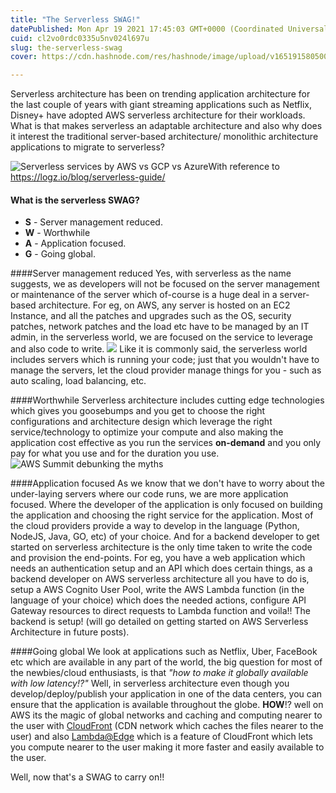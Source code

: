 ```yaml
---
title: "The Serverless SWAG!"
datePublished: Mon Apr 19 2021 17:45:03 GMT+0000 (Coordinated Universal Time)
cuid: cl2vo0rdc0335u5nv024l697u
slug: the-serverless-swag
cover: https://cdn.hashnode.com/res/hashnode/image/upload/v1651915805000/C3saFMDcn.jpeg

---
```


Serverless architecture has been on trending application architecture for the last couple of years with giant streaming applications such as Netflix, Disney+ have adopted AWS serverless architecture for their workloads. What is that makes serverless an adaptable architecture and also why does it interest the traditional server-based architecture/ monolithic architecture applications to migrate to serverless?

![Serverless services by AWS vs GCP vs Azure](https://cdn.hashnode.com/res/hashnode/image/upload/v1651915800087/EFc-YlHuS.jpeg)With reference to <https://logz.io/blog/serverless-guide/>

#### What is the serverless SWAG?
* **S** - Server management reduced.
* **W** - Worthwhile
* **A** - Application focused.
* **G** - Going global.

####Server management reduced
Yes, with serverless as the name suggests, we as developers will not be focused on the server management or maintenance of the server which of-course is a huge deal in a server-based architecture. For eg, on AWS, any server is hosted on an EC2 Instance, and all the patches and upgrades such as the OS, security patches, network patches and the load etc have to be managed by an IT admin, in the serverless world, we are focused on the service to leverage and also code to write. 
![](https://cdn.hashnode.com/res/hashnode/image/upload/v1651915801681/4lAH3Yrz7.jpeg)
Like it is commonly said, the serverless world includes servers which is running your code; just that you wouldn't have to manage the servers, let the cloud provider manage things for you - such as auto scaling, load balancing, etc.

####Worthwhile
Serverless architecture includes cutting edge technologies which gives you goosebumps and you get to choose the right configurations and architecture design which leverage the right service/technology to optimize your compute and also making the application cost effective as you run the services **on-demand** and you only pay for what you use and for the duration you use. 
![AWS Summit debunking the myths](https://cdn.hashnode.com/res/hashnode/image/upload/v1651915803337/KWhcMY7mm.jpeg)

####Application focused
As we know that we don't have to worry about the under-laying servers where our code runs, we are more application focused. Where the developer of the application is only focused on building the application and choosing the right service for the application. Most of the cloud providers provide a way to develop in the language (Python, NodeJS, Java, GO, etc) of your choice. And for a backend developer to get started on serverless architecture is the only time taken to write the code and provision the end-points. For eg, you have a web application which needs an authentication setup and an API which does certain things, as a backend developer on AWS serverless architecture all you have to do is, setup a AWS Cognito User Pool, write the AWS Lambda function (in the language of your choice) which does the needed actions, configure API Gateway resources to direct requests to Lambda function and voila!! The backend is setup! (will go detailed on getting started on AWS Serverless Architecture in future posts).

####Going global
We look at applications such as Netflix, Uber, FaceBook etc which are available in any part of the world, the big question for most of the newbies/cloud enthusiasts, is that *"how to make it globally available with low latency!?"* Well, in serverless architecture even though you develop/deploy/publish your application in one of the data centers, you can ensure that the application is available throughout the globe. **HOW**!? well on AWS its the magic of global networks and caching and computing nearer to the user with [CloudFront](https://aws.amazon.com/cloudfront/) (CDN network which caches the files nearer to the user) and also [Lambda@Edge](https://aws.amazon.com/lambda/edge/#:~:text=Lambda%40Edge%20is%20a%20feature,multiple%20locations%20around%20the%20world) which is a feature of CloudFront which lets you compute nearer to the user making it more faster and easily available to the user.

Well, now that's a SWAG to carry on!! 